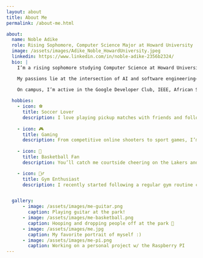 ```yaml
---
layout: about
title: About Me
permalink: /about-me.html

about:
  name: Noble Adike
  role: Rising Sophomore, Computer Science Major at Howard University
  image: /assets/images/Adike_Noble_HowardUniversity.jpeg
  linkedin: https://www.linkedin.com/in/noble-adike-2356b2324/
  bio: |
    I’m a rising sophomore studying Computer Science at Howard University in Washington, D.C., and I’m proud to be from the great country of Nigeria 🇳🇬.

    My passions lie at the intersection of AI and software engineering—whether that’s building personal projects, contributing to hackathons , or collaborating on research work”

    On campus, I’m active in the Google Developer Club, IEEE, African Students Association and the Howard University Student Council. 
    
  hobbies:
    - icon: ⚽
      title: Soccer Lover
      description: I love playing pickup matches with friends and following major leagues—whether it’s Champions League pr the Premier league or even Nigeria's National Team.
  
    - icon: 🎮
      title: Gaming
      description: From competitive online shooters to sport games, I’m always up for a tough challenge or co-op session with friends.
  
    - icon: 🏀
      title: Basketball Fan
      description: You’ll catch me courtside cheering on the Lakers and Luka Doncic.

    - icon: 🏋️‍♂️
      title: Gym Enthusiast
      description: I recently started following a regular gym routine combining strength training and cardio to stay fit and build muscle.


  gallery:
      - image: /assets/images/me-guitar.png
        caption: Playing guitar at the park!
      - image: /assets/images/me-basketball.png
        caption: Hooping and dropping people off at the park 🏀
      - image: /assets/images/me.jpg
        caption: My favorite portrait of myself :)
      - image: /assets/images/me-pi.png
        caption: Working on a personal project w/ the Raspberry PI
---
```

